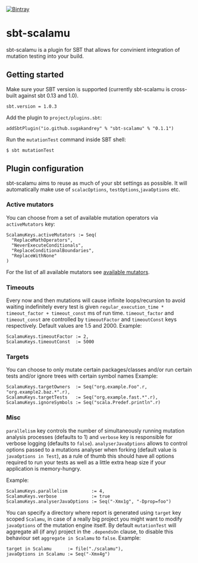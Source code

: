 [![Bintray](https://api.bintray.com/packages/sugakandrey/sbt-plugins/sbt-scalamu/images/download.svg?style=flat-square)](https://bintray.com/sugakandrey/sbt-plugins/sbt-scalamu/_latestVersion)
# sbt-scalamu
sbt-scalamu is a plugin for SBT that allows for convinient integration of 
mutation testing into your build.

## Getting started
Make sure your SBT version is supported (currently sbt-scalamu is cross-built
against sbt 0.13 and 1.0).
```
sbt.version = 1.0.3
```
Add the plugin to `project/plugins.sbt`:
```
addSbtPlugin("io.github.sugakandrey" % "sbt-scalamu" % "0.1.1")
```
Run the `mutationTest` command inside SBT shell:
```
$ sbt mutationTest
```
## Plugin configuration
sbt-scalamu aims to reuse as much of your sbt settings as possible.
It will automatically make use of `scalacOptions`, `testOptions`,`javaOptions` etc.
### Active mutators
You can choose from a set of available mutation operators via 
`activeMutators` key:
```
ScalamuKeys.activeMutators := Seq(
  "ReplaceMathOperators", 
  "NeverExecuteConditionals", 
  "ReplaceConditionalBoundaries",
  "ReplaceWithNone"
)
```
For the list of all available mutators see [available mutators](../plugin/src/main/scala/org/scalamu/plugin/ScalamuPluginConfig.scala#L9L-L23).
### Timeouts
Every now and then mutations will cause infinite loops/recursion to avoid
waiting indefinitely every test is given `regular_execution_time * timeout_factor + timeout_const` ms of run time.
`timeout_factor` and `timeout_const` are controlled by `timeoutFactor` and `timeoutConst` keys respectively.
Default values are 1.5 and 2000.
Example:
```
ScalamuKeys.timeoutFactor := 2,
ScalamuKeys.timeoutConst  := 5000
```
### Targets
You can choose to only mutate certain packages/classes and/or run certain tests and/or ignore trees with certain symbol names
Example: 
```
ScalamuKeys.targetOwners  := Seq("org.example.Foo".r, "org.example2.baz.*".r),
ScalamuKeys.targetTests   := Seq("org.example.fast.*".r),
ScalamuKeys.ignoreSymbols := Seq("scala.Predef.println".r)
```

### Misc
`parallelism` key controls the number of simultaneously running mutation
analysis processes (defaults to 1) and `verbose` key is responsible for
verbose logging (defaults to `false`). `analyserJavaOptions` allows to 
control options passed to a mutations analyser when forking (default value is `javaOptions in Test`), 
as a rule of thumb this should have all options required to run your tests as well as a little extra heap
size if your application is memory-hungry.

Example:
```
ScalamuKeys.parallelism         := 4,
ScalamuKeys.verbose             := true   
ScalamuKeys.analyserJavaOptions := Seq("-Xmx1g", "-Dprop=foo")
```

You can specify a directory where report is generated using `target` key scoped `Scalamu`,
in case of a really big project you might want to modify `javaOptions` of the mutation engine itself.
By default `mutationTest` will aggregate all (if any) project in the `.dependsOn` clause, to disable this behaviour
set `aggregate in Scalamu` to `false`.
Example:
```
target in Scalamu      := file("./scalamu"),
javaOptions in Scalamu := Seq("-Xmx4g")
```
